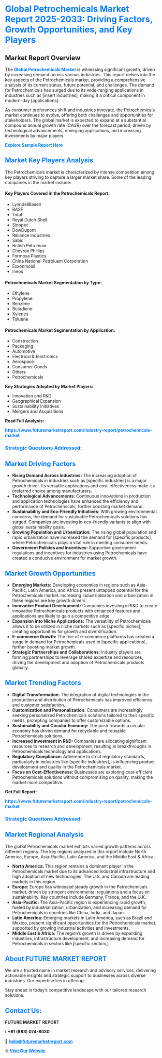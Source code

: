 <h1 style="color: #007BFF;">Global Petrochemicals Market Report 2025-2033: Driving Factors, Growth Opportunities, and Key Players</h1>

<section id="overview">
<h2>Market Report Overview</h2>
<p>The <a href="https://www.futuremarketreport.com/industry-report/petrochemicals-market" style="color: #007BFF; text-decoration: none;"><strong>Global Petrochemicals Market</strong></a> is witnessing significant growth, driven by increasing demand across various industries. This report delves into the key aspects of the Petrochemicals market, providing a comprehensive analysis of its current status, future potential, and challenges. The demand for Petrochemicals has surged due to its wide-ranging applications in industries such as [insert industries], making it a critical component in modern-day [applications].</p>
<p>As consumer preferences shift and industries innovate, the Petrochemicals market continues to evolve, offering both challenges and opportunities for stakeholders. The global market is expected to expand at a substantial compound annual growth rate (CAGR) over the forecast period, driven by technological advancements, emerging applications, and increasing investments by major players.</p>
</section>

<section id="overview">
<p><a href="https://www.futuremarketreport.com/request-sample/reportId=108041" style="color: #007BFF; text-decoration: none;"><strong>Explore Sample Report Here</strong></a></p>
</section>

<section id="key-players">
<h2 style="color: #007BFF;">Market Key Players Analysis</h2>
<p>The Petrochemicals market is characterized by intense competition among key players striving to capture a larger market share. Some of the leading companies in the market include:</p>
<h4>Key Players Covered in the Petrochemicals Report:</h4>
<ul><li>LyondellBasell</li><li>BASF</li><li>Total</li><li>Royal Dutch Shell</li><li>Sinopec</li><li>DowDupont</li><li>Reliance Industries</li><li>Sabic</li><li>British Petroleum</li><li>Chevron Phillips</li><li>Formosa Plastics</li><li>China National Petroluem Corporation</li><li>Exxonmobil</li><li>Ineos</li></ul>
<h4>Petrochemicals Market Segmentation by Type:</h4>
<ul><li>Ethylene</li><li>Propylene</li><li>Benzene</li><li>Butadiene</li><li>Xylenes</li><li>Toluene</li></ul>

<h4>Petrochemicals Market Segmentation by Application:</h4>
<ul><li>Construction</li><li>Packaging</li><li>Automotive</li><li>Electrical &amp; Electronics</li><li>Aerospace</li><li>Consumer Goods</li><li>Others</li><li>Petrochemicals</li></ul>
<p><strong>Key Strategies Adopted by Market Players:</strong></p>
<ul>
<li>Innovation and R&D</li>
<li>Geographical Expansion</li>
<li>Sustainability Initiatives</li>
<li>Mergers and Acquisitions</li>
</ul>
</section>

<section>
<p><strong>Read Full Analysis: </strong></p><a href="https://www.futuremarketreport.com/industry-report/petrochemicals-market" style="color: #007BFF; text-decoration: none;"><strong>https://www.futuremarketreport.com/industry-report/petrochemicals-market</strong></a>
<h3 style="color: #007BFF;">Strategic Questions Addressed:</h3>
</section>

<section id="driving-factors">
<h2 style="color: #007BFF;">Market Driving Factors</h2>
<ul>
<li><strong>Rising Demand Across Industries:</strong> The increasing adoption of Petrochemicals in industries such as [specific industries] is a major growth driver. Its versatile applications and cost-effectiveness make it a preferred choice among manufacturers.</li>
<li><strong>Technological Advancements:</strong> Continuous innovations in production and application technologies have enhanced the efficiency and performance of Petrochemicals, further boosting market demand.</li>
<li><strong>Sustainability and Eco-Friendly Initiatives:</strong> With growing environmental concerns, the demand for sustainable Petrochemicals solutions has surged. Companies are investing in eco-friendly variants to align with global sustainability goals.</li>
<li><strong>Growing Population and Urbanization:</strong> The rising global population and rapid urbanization have increased the demand for [specific products], where Petrochemicals plays a vital role in meeting consumer needs.</li>
<li><strong>Government Policies and Incentives:</strong> Supportive government regulations and incentives for industries using Petrochemicals have created a conducive environment for market growth.</li>
</ul>
</section>

<section id="growth-opportunities">
<h2 style="color: #007BFF;">Market Growth Opportunities</h2>
<ul>
<li><strong>Emerging Markets:</strong> Developing economies in regions such as Asia-Pacific, Latin America, and Africa present untapped potential for the Petrochemicals market. Increasing industrialization and urbanization in these regions are key growth drivers.</li>
<li><strong>Innovative Product Development:</strong> Companies investing in R&D to create innovative Petrochemicals products with enhanced features and applications are likely to gain a competitive edge.</li>
<li><strong>Expansion into Niche Applications:</strong> The versatility of Petrochemicals allows it to be utilized in niche markets such as [specific niches], creating opportunities for growth and diversification.</li>
<li><strong>E-commerce Growth:</strong> The rise of e-commerce platforms has created a surge in demand for Petrochemicals used in [specific applications], further boosting market growth.</li>
<li><strong>Strategic Partnerships and Collaborations:</strong> Industry players are forming partnerships to leverage shared expertise and resources, driving the development and adoption of Petrochemicals products globally.</li>
</ul>
</section>

<section id="trending-factors">
<h2 style="color: #007BFF;">Market Trending Factors</h2>
<ul>
<li><strong>Digital Transformation:</strong> The integration of digital technologies in the production and distribution of Petrochemicals has improved efficiency and customer satisfaction.</li>
<li><strong>Customization and Personalization:</strong> Consumers are increasingly seeking personalized Petrochemicals solutions tailored to their specific needs, prompting companies to offer customizable options.</li>
<li><strong>Sustainability and Circular Economy:</strong> The push towards a circular economy has driven demand for recyclable and reusable Petrochemicals solutions.</li>
<li><strong>Increased Investment in R&D:</strong> Companies are allocating significant resources to research and development, resulting in breakthroughs in Petrochemicals technology and applications.</li>
<li><strong>Regulatory Compliance:</strong> Adherence to strict regulatory standards, particularly in industries like [specific industries], is influencing product development and quality in the Petrochemicals market.</li>
<li><strong>Focus on Cost-Effectiveness:</strong> Businesses are exploring cost-efficient Petrochemicals solutions without compromising on quality, making the market more competitive.</li>
</ul>
</section>

<section>
<p><strong>Get Full Report: </strong></p><a href="https://www.futuremarketreport.com/industry-report/petrochemicals-market" style="color: #007BFF; text-decoration: none;"><strong>https://www.futuremarketreport.com/industry-report/petrochemicals-market</strong></a>
<h3 style="color: #007BFF;">Strategic Questions Addressed:</h3>
</section>


<section id="regional-analysis">
<h2 style="color: #007BFF;">Market Regional Analysis</h2>
<p>The global Petrochemicals market exhibits varied growth patterns across different regions. The key regions analyzed in this report include North America, Europe, Asia-Pacific, Latin America, and the Middle East & Africa:</p>
<ul>
<li><strong>North America:</strong> This region remains a dominant player in the Petrochemicals market due to its advanced industrial infrastructure and high adoption of new technologies. The U.S. and Canada are leading markets in this region.</li>
<li><strong>Europe:</strong> Europe has witnessed steady growth in the Petrochemicals market, driven by stringent environmental regulations and a focus on sustainability. Key countries include Germany, France, and the U.K.</li>
<li><strong>Asia-Pacific:</strong> The Asia-Pacific region is experiencing rapid growth, fueled by industrialization, urbanization, and increasing demand for Petrochemicals in countries like China, India, and Japan.</li>
<li><strong>Latin America:</strong> Emerging markets in Latin America, such as Brazil and Mexico, present significant opportunities for the Petrochemicals market, supported by growing industrial activities and investments.</li>
<li><strong>Middle East & Africa:</strong> The region’s growth is driven by expanding industries, infrastructure development, and increasing demand for Petrochemicals in sectors like [specific sectors].</li>
</ul>
</section>

<footer>
<h2 style="color: #007BFF;">About FUTURE MARKET REPORT</h2>
<p>We are a trusted name in market research and advisory services, delivering actionable insights and strategic support to businesses across diverse industries. Our expertise lies in offering:</p>

<p>Stay ahead in today’s competitive landscape with our tailored research solutions.</p>

<h2 style="color: #007BFF;">Contact Us:</h2>
<p><strong>FUTURE MARKET REPORT</strong></p>
<p>📞 <strong>+91 (883) 074-8030</strong></p>
<p>📧 <strong><a href="mailto:help@futuremarketreport.com" style="color: #007BFF;">help@futuremarketreport.com</a></strong></p>
<p>🌐 <strong><a href="https://www.futuremarketreport.com/" style="color: #007BFF;">Visit Our Website</a></strong></p>
</footer>